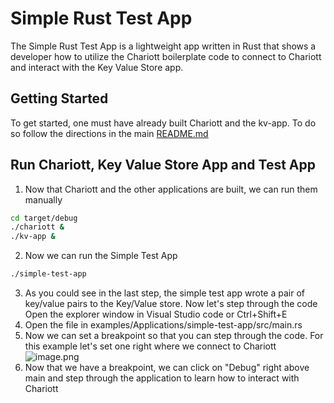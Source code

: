 # Simple Rust Test App
The Simple Rust Test App is a lightweight app written in Rust that shows a developer how to utilize the Chariott boilerplate code to connect to Chariott and interact with the Key Value Store app.

## Getting Started
To get started, one must have already built Chariott and the kv-app.  To do so follow the directions in the main [README.md](../../../README.md#build-all-binaries-and-run-tests) 

## Run Chariott, Key Value Store App and Test App
1. Now that Chariott and the other applications are built, we can run them manually

```bash
cd target/debug
./chariott &
./kv-app &
```

2. Now we can run the Simple Test App

```bash
./simple-test-app
```

3. As you could see in the last step, the simple test app wrote a pair of key/value pairs to the Key/Value store.  Now let's step through the code
    Open the explorer window in Visual Studio code or Ctrl+Shift+E
4. Open the file in examples/Applications/simple-test-app/src/main.rs
1. Now we can set a breakpoint so that you can step through the code.  For this example let's set one right where we connect to Chariott
![image.png](../media/visualstudio-debug-breakpoint.png)
6. Now that we have a breakpoint, we can click on "Debug" right above main and step through the application to learn how to interact with Chariott


